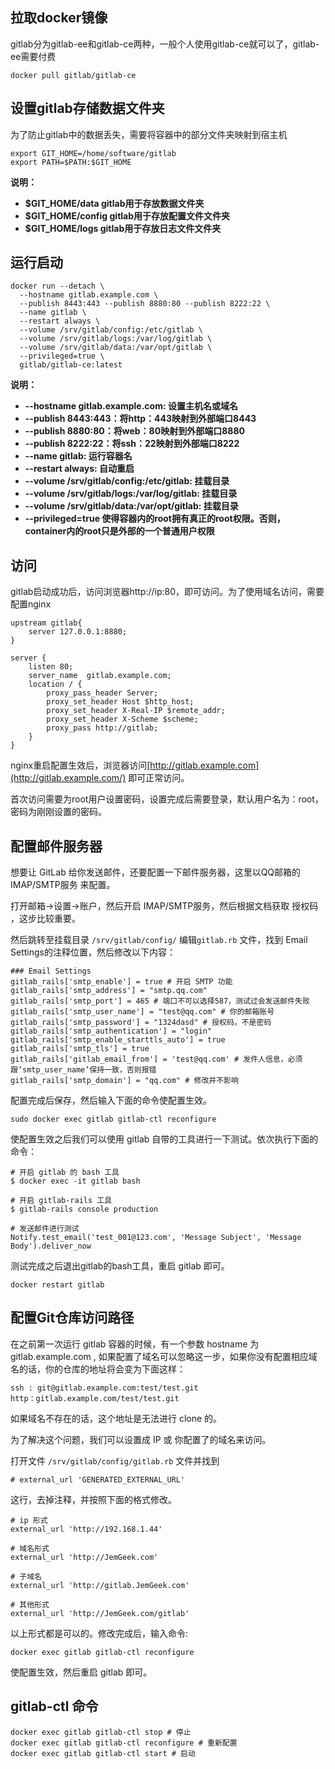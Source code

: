 ## 拉取docker镜像

gitlab分为gitlab-ee和gitlab-ce两种，一般个人使用gitlab-ce就可以了，gitlab-ee需要付费

```shell
docker pull gitlab/gitlab-ce
```

## 设置gitlab存储数据文件夹

为了防止gitlab中的数据丢失，需要将容器中的部分文件夹映射到宿主机

```shell
export GIT_HOME=/home/software/gitlab
export PATH=$PATH:$GIT_HOME
```

**说明：**

* **$GIT_HOME/data    gitlab用于存放数据文件夹**
* **$GIT_HOME/config    gitlab用于存放配置文件文件夹**
* **$GIT_HOME/logs    gitlab用于存放日志文件文件夹**

## 运行启动

```shell
docker run --detach \
  --hostname gitlab.example.com \
  --publish 8443:443 --publish 8880:80 --publish 8222:22 \
  --name gitlab \
  --restart always \
  --volume /srv/gitlab/config:/etc/gitlab \
  --volume /srv/gitlab/logs:/var/log/gitlab \
  --volume /srv/gitlab/data:/var/opt/gitlab \
  --privileged=true \
  gitlab/gitlab-ce:latest
```

**说明：**

* **--hostname gitlab.example.com: 设置主机名或域名**
* **--publish 8443:443：将http：443映射到外部端口8443**
* **--publish 8880:80：将web：80映射到外部端口8880**
* **--publish 8222:22：将ssh：22映射到外部端口8222**
* **--name gitlab: 运行容器名**
* **--restart always: 自动重启**
* **--volume /srv/gitlab/config:/etc/gitlab: 挂载目录**
* **--volume /srv/gitlab/logs:/var/log/gitlab: 挂载目录**
* **--volume /srv/gitlab/data:/var/opt/gitlab: 挂载目录**
* **--privileged=true 使得容器内的root拥有真正的root权限。否则，container内的root只是外部的一个普通用户权限**

## 访问

gitlab启动成功后，访问浏览器http://ip:80，即可访问。为了使用域名访问，需要配置nginx

```shell
upstream gitlab{
    server 127.0.0.1:8880;
}

server {
    listen 80;
    server_name  gitlab.example.com;
    location / {
        proxy_pass_header Server;
        proxy_set_header Host $http_host;
        proxy_set_header X-Real-IP $remote_addr;
        proxy_set_header X-Scheme $scheme;
        proxy_pass http://gitlab;
    }
}
```

nginx重启配置生效后，浏览器访问[http://gitlab.example.com](http://gitlab.example.com/) 即可正常访问。

首次访问需要为root用户设置密码，设置完成后需要登录，默认用户名为：root， 密码为刚刚设置的密码。

## 配置邮件服务器

想要让 GitLab 给你发送邮件，还要配置一下邮件服务器，这里以QQ邮箱的 IMAP/SMTP服务 来配置。

打开邮箱->设置->账户，然后开启 IMAP/SMTP服务，然后根据文档获取 授权码 ，这步比较重要。

然后跳转至挂载目录 `/srv/gitlab/config/` 编辑`gitlab.rb` 文件，找到 Email Settings的注释位置，然后修改以下内容：

```shell
### Email Settings
gitlab_rails['smtp_enable'] = true # 开启 SMTP 功能
gitlab_rails['smtp_address'] = "smtp.qq.com"
gitlab_rails['smtp_port'] = 465 # 端口不可以选择587，测试过会发送邮件失败
gitlab_rails['smtp_user_name'] = "test@qq.com" # 你的邮箱账号
gitlab_rails['smtp_password'] = "1324dasd" # 授权码，不是密码
gitlab_rails['smtp_authentication'] = "login"
gitlab_rails['smtp_enable_starttls_auto'] = true
gitlab_rails['smtp_tls'] = true
gitlab_rails['gitlab_email_from'] = 'test@qq.com' # 发件人信息，必须跟‘smtp_user_name’保持一致，否则报错
gitlab_rails['smtp_domain'] = "qq.com" # 修改并不影响 
```

配置完成后保存，然后输入下面的命令使配置生效。

```shell
sudo docker exec gitlab gitlab-ctl reconfigure
```

使配置生效之后我们可以使用 gitlab 自带的工具进行一下测试。依次执行下面的命令：

```shell
# 开启 gitlab 的 bash 工具
$ docker exec -it gitlab bash

# 开启 gitlab-rails 工具
$ gitlab-rails console production

# 发送邮件进行测试
Notify.test_email('test_001@123.com', 'Message Subject', 'Message Body').deliver_now
```

测试完成之后退出gitlab的bash工具，重启 gitlab 即可。

```shell
docker restart gitlab
```

## 配置Git仓库访问路径

在之前第一次运行 gitlab 容器的时候，有一个参数 hostname 为 gitlab.example.com , 如果配置了域名可以忽略这一步，如果你没有配置相应域名的话，你的仓库的地址将会变为下面这样：

```shell
ssh : git@gitlab.example.com:test/test.git
http：gitlab.example.com/test/test.git
```

如果域名不存在的话，这个地址是无法进行 clone 的。

为了解决这个问题，我们可以设置成 IP 或 你配置了的域名来访问。

打开文件 `/srv/gitlab/config/gitlab.rb` 文件并找到

```shell
# external_url 'GENERATED_EXTERNAL_URL'
```

这行，去掉注释，并按照下面的格式修改。

```shell
# ip 形式
external_url 'http://192.168.1.44'

# 域名形式
external_url 'http://JemGeek.com'

# 子域名
external_url 'http://gitlab.JemGeek.com'

# 其他形式
external_url 'http://JemGeek.com/gitlab'

```

以上形式都是可以的。修改完成后，输入命令:

```shell
docker exec gitlab gitlab-ctl reconfigure
```

使配置生效，然后重启 gitlab 即可。

## gitlab-ctl 命令

```shell
docker exec gitlab gitlab-ctl stop # 停止
docker exec gitlab gitlab-ctl reconfigure # 重新配置
docker exec gitlab gitlab-ctl start # 启动
```

